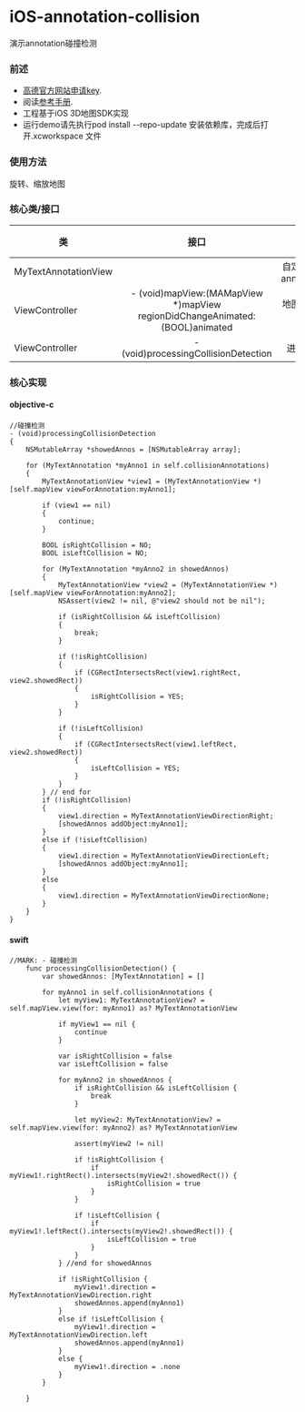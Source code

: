 # iOS-annotation-collision
演示annotation碰撞检测


### 前述

- [高德官方网站申请key](http://id.amap.com/?ref=http%3A%2F%2Fapi.amap.com%2Fkey%2F).
- 阅读[参考手册](http://api.amap.com/Public/reference/iOS%20API%20v2_3D/).
- 工程基于iOS 3D地图SDK实现
- 运行demo请先执行pod install --repo-update 安装依赖库，完成后打开.xcworkspace 文件

### 使用方法
旋转、缩放地图

### 核心类/接口
| 类    | 接口  | 说明   | 版本  |
| -----|:-----:|:-----:|:-----:|
| MyTextAnnotationView |  | 自定义显示文字annotationView | |
| ViewController | - (void)mapView:(MAMapView *)mapView regionDidChangeAnimated:(BOOL)animated | 地图可视范围变化后回调 | |
| ViewController | - (void)processingCollisionDetection | 进行碰撞检测 |  |

### 核心实现
#### objective-c
```
//碰撞检测
- (void)processingCollisionDetection
{
    NSMutableArray *showedAnnos = [NSMutableArray array];
    
    for (MyTextAnnotation *myAnno1 in self.collisionAnnotations)
    {
        MyTextAnnotationView *view1 = (MyTextAnnotationView *)[self.mapView viewForAnnotation:myAnno1];
        
        if (view1 == nil)
        {
            continue;
        }
        
        BOOL isRightCollision = NO;
        BOOL isLeftCollision = NO;
        
        for (MyTextAnnotation *myAnno2 in showedAnnos)
        {
            MyTextAnnotationView *view2 = (MyTextAnnotationView *)[self.mapView viewForAnnotation:myAnno2];
            NSAssert(view2 != nil, @"view2 should not be nil");
            
            if (isRightCollision && isLeftCollision)
            {
                break;
            }
            
            if (!isRightCollision)
            {
                if (CGRectIntersectsRect(view1.rightRect, view2.showedRect))
                {
                    isRightCollision = YES;
                }
            }
            
            if (!isLeftCollision)
            {
                if (CGRectIntersectsRect(view1.leftRect, view2.showedRect))
                {
                    isLeftCollision = YES;
                }
            }
        } // end for
        if (!isRightCollision)
        {
            view1.direction = MyTextAnnotationViewDirectionRight;
            [showedAnnos addObject:myAnno1];
        }
        else if (!isLeftCollision)
        {
            view1.direction = MyTextAnnotationViewDirectionLeft;
            [showedAnnos addObject:myAnno1];
        }
        else
        {
            view1.direction = MyTextAnnotationViewDirectionNone;
        }
    }
}
```
#### swift
```
//MARK: - 碰撞检测
    func processingCollisionDetection() {
        var showedAnnos: [MyTextAnnotation] = []
        
        for myAnno1 in self.collisionAnnotations {
            let myView1: MyTextAnnotationView? = self.mapView.view(for: myAnno1) as? MyTextAnnotationView
            
            if myView1 == nil {
                continue
            }
            
            var isRightCollision = false
            var isLeftCollision = false
            
            for myAnno2 in showedAnnos {
                if isRightCollision && isLeftCollision {
                    break
                }
                
                let myView2: MyTextAnnotationView? = self.mapView.view(for: myAnno2) as? MyTextAnnotationView
                
                assert(myView2 != nil)
                
                if !isRightCollision {
                    if myView1!.rightRect().intersects(myView2!.showedRect()) {
                        isRightCollision = true
                    }
                }
                
                if !isLeftCollision {
                    if myView1!.leftRect().intersects(myView2!.showedRect()) {
                        isLeftCollision = true
                    }
                }
            } //end for showedAnnos
            
            if !isRightCollision {
                myView1!.direction = MyTextAnnotationViewDirection.right
                showedAnnos.append(myAnno1)
            }
            else if !isLeftCollision {
                myView1!.direction = MyTextAnnotationViewDirection.left
                showedAnnos.append(myAnno1)
            }
            else {
                myView1!.direction = .none
            }
        }
        
    }

```
